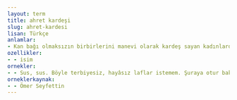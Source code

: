 ```yaml
---
layout: term
title: ahret kardeşi
slug: ahret-kardesi
lisan: Türkçe
anlamlar:
- Kan bağı olmaksızın birbirlerini manevi olarak kardeş sayan kadınlardan her biri
ozellikler:
- - isim
ornekler:
- - Sus, sus. Böyle terbiyesiz, hayâsız laflar istemem. Şuraya otur bakayım. O senin ahret kardeşin, diye elimden çekti.
orneklerkaynak:
- - Ömer Seyfettin
---
```

